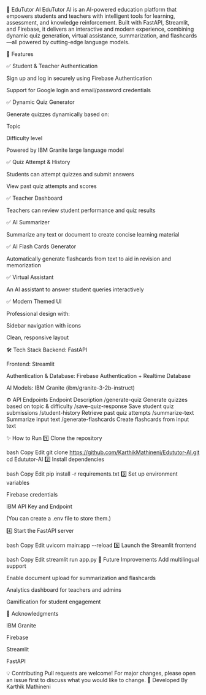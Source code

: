 📘 EduTutor AI
EduTutor AI is an AI-powered education platform that empowers students and teachers with intelligent tools for learning, assessment, and knowledge reinforcement.
Built with FastAPI, Streamlit, and Firebase, it delivers an interactive and modern experience, combining dynamic quiz generation, virtual assistance, summarization, and flashcards—all powered by cutting-edge language models.

🚀 Features

✅ Student & Teacher Authentication

Sign up and log in securely using Firebase Authentication

Support for Google login and email/password credentials

✅ Dynamic Quiz Generator

Generate quizzes dynamically based on:

Topic

Difficulty level

Powered by IBM Granite large language model

✅ Quiz Attempt & History

Students can attempt quizzes and submit answers

View past quiz attempts and scores

✅ Teacher Dashboard

Teachers can review student performance and quiz results  

✅ AI Summarizer

Summarize any text or document to create concise learning material

✅ AI Flash Cards Generator

Automatically generate flashcards from text to aid in revision and memorization

✅ Virtual Assistant

An AI assistant to answer student queries interactively

✅ Modern Themed UI

Professional design with:

Sidebar navigation with icons

Clean, responsive layout

🛠️ Tech Stack
Backend: FastAPI

Frontend: Streamlit

Authentication & Database: Firebase Authentication + Realtime Database

AI Models: IBM Granite (ibm/granite-3-2b-instruct)

⚙️ API Endpoints
Endpoint	Description
/generate-quiz	Generate quizzes based on topic & difficulty
/save-quiz-response	Save student quiz submissions
/student-history	Retrieve past quiz attempts
/summarize-text	Summarize input text
/generate-flashcards	Create flashcards from input text

✨ How to Run
1️⃣ Clone the repository

bash
Copy
Edit
git clone https://github.com/KarthikMathineni/Edututor-AI.git
cd Edututor-AI
2️⃣ Install dependencies

bash
Copy
Edit
pip install -r requirements.txt
3️⃣ Set up environment variables

Firebase credentials

IBM API Key and Endpoint

(You can create a .env file to store them.)

4️⃣ Start the FastAPI server

bash
Copy
Edit
uvicorn main:app --reload
5️⃣ Launch the Streamlit frontend

bash
Copy
Edit
streamlit run app.py
🎯 Future Improvements
Add multilingual support

Enable document upload for summarization and flashcards

Analytics dashboard for teachers and admins

Gamification for student engagement

🙏 Acknowledgments

IBM Granite

Firebase

Streamlit

FastAPI

💡 Contributing
Pull requests are welcome! For major changes, please open an issue first to discuss what you would like to change.
👤 Developed By
Karthik Mathineni
